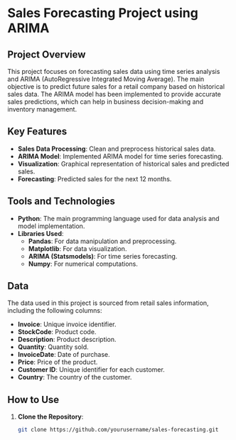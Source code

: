 # Sales Forecasting Project using ARIMA

## Project Overview
This project focuses on forecasting sales data using time series analysis and ARIMA (AutoRegressive Integrated Moving Average). The main objective is to predict future sales for a retail company based on historical sales data. The ARIMA model has been implemented to provide accurate sales predictions, which can help in business decision-making and inventory management.

## Key Features
- **Sales Data Processing**: Clean and preprocess historical sales data.
- **ARIMA Model**: Implemented ARIMA model for time series forecasting.
- **Visualization**: Graphical representation of historical sales and predicted sales.
- **Forecasting**: Predicted sales for the next 12 months.

## Tools and Technologies
- **Python**: The main programming language used for data analysis and model implementation.
- **Libraries Used**:
  - **Pandas**: For data manipulation and preprocessing.
  - **Matplotlib**: For data visualization.
  - **ARIMA (Statsmodels)**: For time series forecasting.
  - **Numpy**: For numerical computations.

## Data
The data used in this project is sourced from retail sales information, including the following columns:
- **Invoice**: Unique invoice identifier.
- **StockCode**: Product code.
- **Description**: Product description.
- **Quantity**: Quantity sold.
- **InvoiceDate**: Date of purchase.
- **Price**: Price of the product.
- **Customer ID**: Unique identifier for each customer.
- **Country**: The country of the customer.

## How to Use
1. **Clone the Repository**:
   ```bash
   git clone https://github.com/yourusername/sales-forecasting.git

